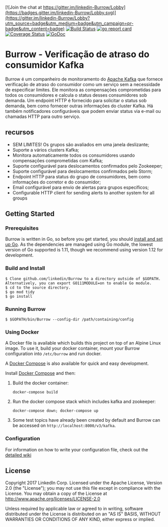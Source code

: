[![Join the chat at https://gitter.im/linkedin-Burrow/Lobby](https://badges.gitter.im/linkedin-Burrow/Lobby.svg)](https://gitter.im/linkedin-Burrow/Lobby?utm_source=badge&utm_medium=badge&utm_campaign=pr-badge&utm_content=badge)
[![Build Status](https://travis-ci.org/linkedin/Burrow.svg)](https://travis-ci.org/linkedin/Burrow)
[![go report card](https://goreportcard.com/badge/github.com/linkedin/Burrow)](https://goreportcard.com/report/github.com/linkedin/Burrow)
[![Coverage Status](https://coveralls.io/repos/github/linkedin/Burrow/badge.svg?branch=master)](https://coveralls.io/github/linkedin/Burrow?branch=master)
[![GoDoc](https://godoc.org/github.com/linkedin/Burrow?status.svg)](https://godoc.org/github.com/linkedin/Burrow)

# Burrow - Verificação de atraso do consumidor Kafka

Burrow é um companheiro de monitoramento do [Apache Kafka](http://kafka.apache.org) que fornece verificação de atraso do consumidor como um serviço sem a necessidade de especificar limites. Ele monitora as compensações comprometidas para todos os consumidores e calcula o status desses consumidores sob demanda. Um endpoint HTTP é fornecido para solicitar o status sob demanda, bem como fornecer outras informações do cluster Kafka. Há também notificadores configuráveis que podem enviar status via e-mail ou chamadas HTTP para outro serviço.

## recursos
* SEM LIMITES! Os grupos são avaliados em uma janela deslizante;
* Suporte a vários clusters Kafka;
* Monitora automaticamente todos os consumidores usando compensações comprometidas com Kafka;
* Suporte configurável para deslocamentos confirmados pelo Zookeeper;
* Suporte configurável para deslocamentos confirmados pelo Storm;
* Endpoint HTTP para status do grupo de consumidores, bem como informações do corretor e do consumidor;
* Email configurável para envio de alertas para grupos específicos;
* Configurable HTTP client for sending alerts to another system for all groups

## Getting Started
### Prerequisites
Burrow is written in Go, so before you get started, you should [install and set up Go](https://golang.org/doc/install). As the dependencies
are managed using Go module, the lowest version of Go supported is 1.11, though we recommend using version 1.12 for development.

### Build and Install
```
$ Clone github.com/linkedin/Burrow to a directory outside of $GOPATH. Alternatively, you can export GO111MODULE=on to enable Go module.
$ cd to the source directory.
$ go mod tidy
$ go install
```

### Running Burrow
```
$ $GOPATH/bin/Burrow --config-dir /path/containing/config
```

### Using Docker
A Docker file is available which builds this project on top of an Alpine Linux image.
To use it, build your docker container, mount your Burrow configuration into `/etc/burrow` and run docker.

A [Docker Compose](docker-compose.yml) is also available for quick and easy development.

Install [Docker Compose](https://docs.docker.com/compose/) and then:

1. Build the docker container:
   ```
   docker-compose build
   ```

2. Run the docker compose stack which includes kafka and zookeeper:
   ```
   docker-compose down; docker-compose up
   ```

3. Some test topics have already been created by default and Burrow can be accessed on `http://localhost:8000/v3/kafka`.


### Configuration
For information on how to write your configuration file, check out the [detailed wiki](https://github.com/linkedin/Burrow/wiki)

## License
Copyright 2017 LinkedIn Corp. Licensed under the Apache License, Version 2.0 (the "License"); you may not use this file except in compliance with the License.
You may obtain a copy of the License at http://www.apache.org/licenses/LICENSE-2.0

Unless required by applicable law or agreed to in writing, software distributed under the License is distributed on an "AS IS" BASIS, WITHOUT WARRANTIES OR
CONDITIONS OF ANY KIND, either express or implied.
